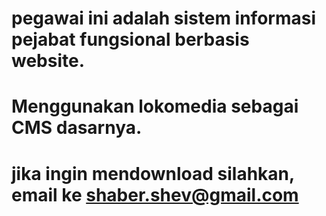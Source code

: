 # pegawai ini adalah sistem informasi pejabat fungsional berbasis website. 
# Menggunakan lokomedia sebagai CMS dasarnya.
# jika ingin mendownload silahkan, email ke shaber.shev@gmail.com
